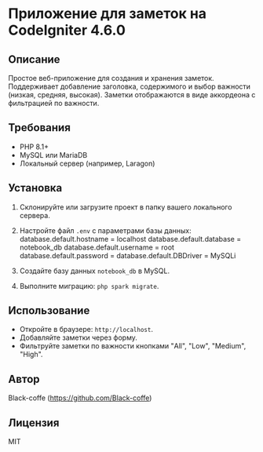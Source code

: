 # Приложение для заметок на CodeIgniter 4.6.0

## Описание
Простое веб-приложение для создания и хранения заметок. Поддерживает добавление заголовка, содержимого и выбор важности (низкая, средняя, высокая). Заметки отображаются в виде аккордеона с фильтрацией по важности.

## Требования
- PHP 8.1+
- MySQL или MariaDB
- Локальный сервер (например, Laragon)

## Установка
1. Склонируйте или загрузите проект в папку вашего локального сервера.
2. Настройте файл `.env` с параметрами базы данных:
database.default.hostname = localhost
database.default.database = notebook_db
database.default.username = root
database.default.password =
database.default.DBDriver = MySQLi

3. Создайте базу данных `notebook_db` в MySQL.
4. Выполните миграцию: `php spark migrate`.

## Использование
- Откройте в браузере: `http://localhost`.
- Добавляйте заметки через форму.
- Фильтруйте заметки по важности кнопками "All", "Low", "Medium", "High".

## Автор
Black-coffe (https://github.com/Black-coffe)

## Лицензия
MIT
